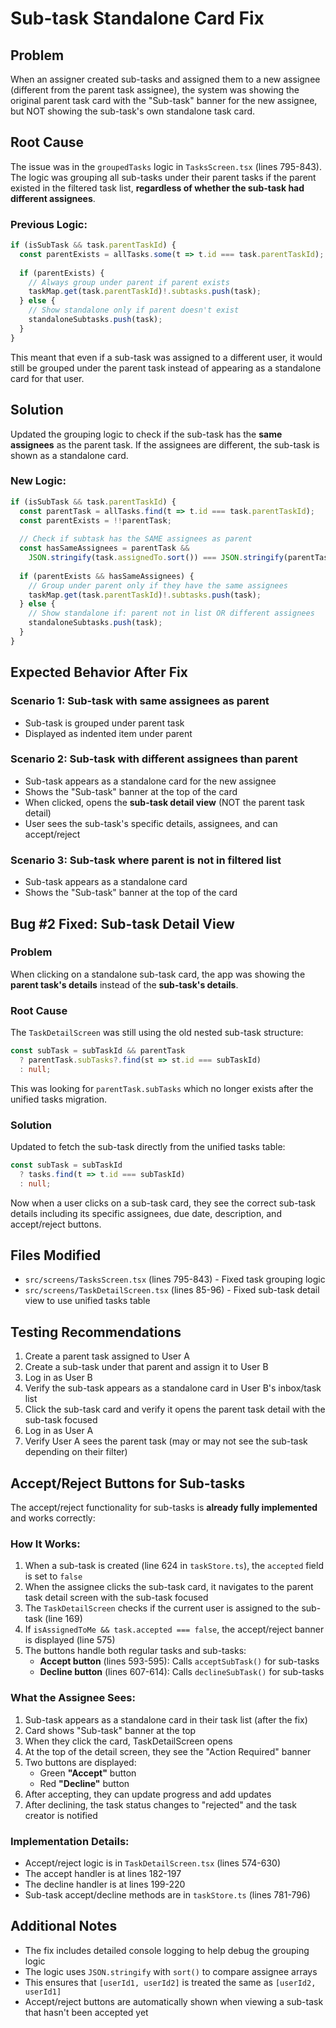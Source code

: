 # Sub-task Standalone Card Fix

## Problem
When an assigner created sub-tasks and assigned them to a new assignee (different from the parent task assignee), the system was showing the original parent task card with the "Sub-task" banner for the new assignee, but NOT showing the sub-task's own standalone task card.

## Root Cause
The issue was in the `groupedTasks` logic in `TasksScreen.tsx` (lines 795-843). The logic was grouping all sub-tasks under their parent tasks if the parent existed in the filtered task list, **regardless of whether the sub-task had different assignees**.

### Previous Logic:
```typescript
if (isSubTask && task.parentTaskId) {
  const parentExists = allTasks.some(t => t.id === task.parentTaskId);
  
  if (parentExists) {
    // Always group under parent if parent exists
    taskMap.get(task.parentTaskId)!.subtasks.push(task);
  } else {
    // Show standalone only if parent doesn't exist
    standaloneSubtasks.push(task);
  }
}
```

This meant that even if a sub-task was assigned to a different user, it would still be grouped under the parent task instead of appearing as a standalone card for that user.

## Solution
Updated the grouping logic to check if the sub-task has the **same assignees** as the parent task. If the assignees are different, the sub-task is shown as a standalone card.

### New Logic:
```typescript
if (isSubTask && task.parentTaskId) {
  const parentTask = allTasks.find(t => t.id === task.parentTaskId);
  const parentExists = !!parentTask;
  
  // Check if subtask has the SAME assignees as parent
  const hasSameAssignees = parentTask && 
    JSON.stringify(task.assignedTo.sort()) === JSON.stringify(parentTask.assignedTo.sort());
  
  if (parentExists && hasSameAssignees) {
    // Group under parent only if they have the same assignees
    taskMap.get(task.parentTaskId)!.subtasks.push(task);
  } else {
    // Show standalone if: parent not in list OR different assignees
    standaloneSubtasks.push(task);
  }
}
```

## Expected Behavior After Fix

### Scenario 1: Sub-task with same assignees as parent
- Sub-task is grouped under parent task
- Displayed as indented item under parent

### Scenario 2: Sub-task with different assignees than parent
- Sub-task appears as a standalone card for the new assignee
- Shows the "Sub-task" banner at the top of the card
- When clicked, opens the **sub-task detail view** (NOT the parent task detail)
- User sees the sub-task's specific details, assignees, and can accept/reject

### Scenario 3: Sub-task where parent is not in filtered list
- Sub-task appears as a standalone card
- Shows the "Sub-task" banner at the top of the card

## Bug #2 Fixed: Sub-task Detail View

### Problem
When clicking on a standalone sub-task card, the app was showing the **parent task's details** instead of the **sub-task's details**.

### Root Cause
The `TaskDetailScreen` was still using the old nested sub-task structure:
```typescript
const subTask = subTaskId && parentTask 
  ? parentTask.subTasks?.find(st => st.id === subTaskId)
  : null;
```

This was looking for `parentTask.subTasks` which no longer exists after the unified tasks migration.

### Solution
Updated to fetch the sub-task directly from the unified tasks table:
```typescript
const subTask = subTaskId 
  ? tasks.find(t => t.id === subTaskId)
  : null;
```

Now when a user clicks on a sub-task card, they see the correct sub-task details including its specific assignees, due date, description, and accept/reject buttons.

## Files Modified
- `src/screens/TasksScreen.tsx` (lines 795-843) - Fixed task grouping logic
- `src/screens/TaskDetailScreen.tsx` (lines 85-96) - Fixed sub-task detail view to use unified tasks table

## Testing Recommendations
1. Create a parent task assigned to User A
2. Create a sub-task under that parent and assign it to User B
3. Log in as User B
4. Verify the sub-task appears as a standalone card in User B's inbox/task list
5. Click the sub-task card and verify it opens the parent task detail with the sub-task focused
6. Log in as User A
7. Verify User A sees the parent task (may or may not see the sub-task depending on their filter)

## Accept/Reject Buttons for Sub-tasks

The accept/reject functionality for sub-tasks is **already fully implemented** and works correctly:

### How It Works:
1. When a sub-task is created (line 624 in `taskStore.ts`), the `accepted` field is set to `false`
2. When the assignee clicks the sub-task card, it navigates to the parent task detail screen with the sub-task focused
3. The `TaskDetailScreen` checks if the current user is assigned to the sub-task (line 169)
4. If `isAssignedToMe && task.accepted === false`, the accept/reject banner is displayed (line 575)
5. The buttons handle both regular tasks and sub-tasks:
   - **Accept button** (lines 593-595): Calls `acceptSubTask()` for sub-tasks
   - **Decline button** (lines 607-614): Calls `declineSubTask()` for sub-tasks

### What the Assignee Sees:
1. Sub-task appears as a standalone card in their task list (after the fix)
2. Card shows "Sub-task" banner at the top
3. When they click the card, TaskDetailScreen opens
4. At the top of the detail screen, they see the "Action Required" banner
5. Two buttons are displayed:
   - Green **"Accept"** button
   - Red **"Decline"** button
6. After accepting, they can update progress and add updates
7. After declining, the task status changes to "rejected" and the task creator is notified

### Implementation Details:
- Accept/reject logic is in `TaskDetailScreen.tsx` (lines 574-630)
- The accept handler is at lines 182-197
- The decline handler is at lines 199-220
- Sub-task accept/decline methods are in `taskStore.ts` (lines 781-796)

## Additional Notes
- The fix includes detailed console logging to help debug the grouping logic
- The logic uses `JSON.stringify` with `sort()` to compare assignee arrays
- This ensures that `[userId1, userId2]` is treated the same as `[userId2, userId1]`
- Accept/reject buttons are automatically shown when viewing a sub-task that hasn't been accepted yet

